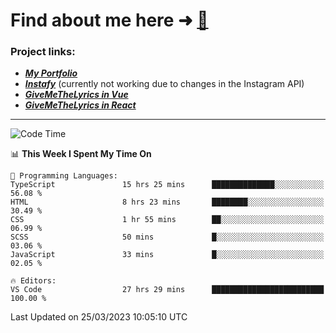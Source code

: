# Find about me here ➜ [🧑](https://pauabella.dev)

### Project links:
- ***[My Portfolio](https://pauabella.dev)***
- ***[Instafy](https://instafy.me)*** (currently not working due to changes in the Instagram API)
- ***[GiveMeTheLyrics in Vue](https://lyrics.pauabella.dev)***
- ***[GiveMeTheLyrics in React](https://pauabella.dev/GiveMeTheLyrics)***

---
<!--START_SECTION:waka-->
![Code Time](http://img.shields.io/badge/Code%20Time-2%2C032%20hrs%2053%20mins-blue)

📊 **This Week I Spent My Time On** 

```text
💬 Programming Languages: 
TypeScript               15 hrs 25 mins      ██████████████░░░░░░░░░░░   56.08 % 
HTML                     8 hrs 23 mins       ████████░░░░░░░░░░░░░░░░░   30.49 % 
CSS                      1 hr 55 mins        ██░░░░░░░░░░░░░░░░░░░░░░░   06.99 % 
SCSS                     50 mins             █░░░░░░░░░░░░░░░░░░░░░░░░   03.06 % 
JavaScript               33 mins             █░░░░░░░░░░░░░░░░░░░░░░░░   02.05 % 

🔥 Editors: 
VS Code                  27 hrs 29 mins      █████████████████████████   100.00 % 
```


 Last Updated on 25/03/2023 10:05:10 UTC
<!--END_SECTION:waka-->
